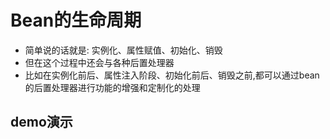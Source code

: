 # Bean的生命周期
  - 简单说的话就是: 实例化、属性赋值、初始化、销毁
  - 但在这个过程中还会与各种后置处理器
  - 比如在实例化前后、属性注入阶段、初始化前后、销毁之前,都可以通过bean的后置处理器进行功能的增强和定制化的处理

  ## demo演示
  [](/spring5/src/main/java/com/kul/a03)